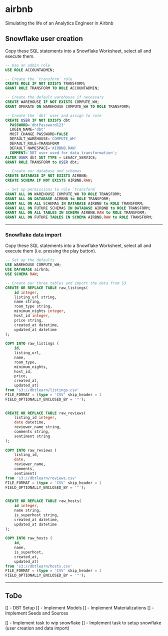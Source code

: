 # airbnb

Simulating the life of an Analytics Engineer in Airbnb

## Snowflake user creation
Copy these SQL statements into a Snowflake Worksheet, select all and execute them.

```sql
-- Use an admin role
USE ROLE ACCOUNTADMIN;

-- Create the `transform` role
CREATE ROLE IF NOT EXISTS TRANSFORM;
GRANT ROLE TRANSFORM TO ROLE ACCOUNTADMIN;

-- Create the default warehouse if necessary
CREATE WAREHOUSE IF NOT EXISTS COMPUTE_WH;
GRANT OPERATE ON WAREHOUSE COMPUTE_WH TO ROLE TRANSFORM;

-- Create the `dbt` user and assign to role
CREATE USER IF NOT EXISTS dbt
  PASSWORD='dbtPassword123'
  LOGIN_NAME='dbt'
  MUST_CHANGE_PASSWORD=FALSE
  DEFAULT_WAREHOUSE='COMPUTE_WH'
  DEFAULT_ROLE=TRANSFORM
  DEFAULT_NAMESPACE='AIRBNB.RAW'
  COMMENT='DBT user used for data transformation';
ALTER USER dbt SET TYPE = LEGACY_SERVICE;
GRANT ROLE TRANSFORM to USER dbt;

-- Create our database and schemas
CREATE DATABASE IF NOT EXISTS AIRBNB;
CREATE SCHEMA IF NOT EXISTS AIRBNB.RAW;

-- Set up permissions to role `transform`
GRANT ALL ON WAREHOUSE COMPUTE_WH TO ROLE TRANSFORM; 
GRANT ALL ON DATABASE AIRBNB to ROLE TRANSFORM;
GRANT ALL ON ALL SCHEMAS IN DATABASE AIRBNB to ROLE TRANSFORM;
GRANT ALL ON FUTURE SCHEMAS IN DATABASE AIRBNB to ROLE TRANSFORM;
GRANT ALL ON ALL TABLES IN SCHEMA AIRBNB.RAW to ROLE TRANSFORM;
GRANT ALL ON FUTURE TABLES IN SCHEMA AIRBNB.RAW to ROLE TRANSFORM;
```
---
### Snowflake data import
Copy these SQL statements into a Snowflake Worksheet, select all and execute them (i.e. pressing the play button).

```sql
-- Set up the defaults
USE WAREHOUSE COMPUTE_WH;
USE DATABASE airbnb;
USE SCHEMA RAW;

-- Create our three tables and import the data from S3
CREATE OR REPLACE TABLE raw_listings(
    id integer,
    listing_url string,
    name string,
    room_type string,
    minimum_nights integer,
    host_id integer,
    price string,
    created_at datetime,
    updated_at datetime
);
                    
COPY INTO raw_listings (
    id,
    listing_url,
    name,
    room_type,
    minimum_nights,
    host_id,
    price,
    created_at,
    updated_at)
from 's3://dbtlearn/listings.csv'
FILE_FORMAT = (type = 'CSV' skip_header = 1
FIELD_OPTIONALLY_ENCLOSED_BY = '"');
                    

CREATE OR REPLACE TABLE raw_reviews(
    listing_id integer,
    date datetime,
    reviewer_name string,
    comments string,
    sentiment string
);
                    
COPY INTO raw_reviews (
    listing_id, 
    date, 
    reviewer_name, 
    comments, 
    sentiment)
from 's3://dbtlearn/reviews.csv'
FILE_FORMAT = (type = 'CSV' skip_header = 1
FIELD_OPTIONALLY_ENCLOSED_BY = '"');
                    

CREATE OR REPLACE TABLE raw_hosts(
    id integer,
    name string,
    is_superhost string,
    created_at datetime,
    updated_at datetime
);
                    
COPY INTO raw_hosts (
    id, 
    name, 
    is_superhost, 
    created_at, 
    updated_at)
from 's3://dbtlearn/hosts.csv'
FILE_FORMAT = (type = 'CSV' skip_header = 1
FIELD_OPTIONALLY_ENCLOSED_BY = '"');
```

---
## ToDo
[] - DBT Setup
[] - Implement Models
[] - Implement Materializations
[] - Implement Seeds and Sources

[] - Implement task to wip snowflake
[] - Implement task to setup snowflake (user creation and data import)